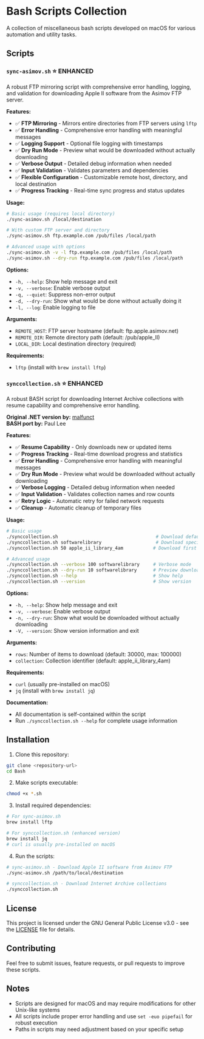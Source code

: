 # Bash Scripts Collection

A collection of miscellaneous bash scripts developed on macOS for various automation and utility tasks.

## Scripts

### `sync-asimov.sh` ⭐ **ENHANCED**
A robust FTP mirroring script with comprehensive error handling, logging, and validation for downloading Apple II software from the Asimov FTP server.

**Features:**
- ✅ **FTP Mirroring** - Mirrors entire directories from FTP servers using `lftp`
- ✅ **Error Handling** - Comprehensive error handling with meaningful messages
- ✅ **Logging Support** - Optional file logging with timestamps
- ✅ **Dry Run Mode** - Preview what would be downloaded without actually downloading
- ✅ **Verbose Output** - Detailed debug information when needed
- ✅ **Input Validation** - Validates parameters and dependencies
- ✅ **Flexible Configuration** - Customizable remote host, directory, and local destination
- ✅ **Progress Tracking** - Real-time sync progress and status updates

**Usage:**
```bash
# Basic usage (requires local directory)
./sync-asimov.sh /local/destination

# With custom FTP server and directory
./sync-asimov.sh ftp.example.com /pub/files /local/path

# Advanced usage with options
./sync-asimov.sh -v -l ftp.example.com /pub/files /local/path
./sync-asimov.sh --dry-run ftp.example.com /pub/files /local/path
```

**Options:**
- `-h, --help`: Show help message and exit
- `-v, --verbose`: Enable verbose output
- `-q, --quiet`: Suppress non-error output
- `-d, --dry-run`: Show what would be done without actually doing it
- `-l, --log`: Enable logging to file

**Arguments:**
- `REMOTE_HOST`: FTP server hostname (default: ftp.apple.asimov.net)
- `REMOTE_DIR`: Remote directory path (default: /pub/apple_II)
- `LOCAL_DIR`: Local destination directory (required)

**Requirements:**
- `lftp` (install with `brew install lftp`)

### `synccollection.sh` ⭐ **ENHANCED**
A robust BASH script for downloading Internet Archive collections with resume capability and comprehensive error handling.

**Original .NET version by:** [malfunct](https://github.com/malfunct/SyncCollection)  
**BASH port by:** Paul Lee

**Features:**
- ✅ **Resume Capability** - Only downloads new or updated items
- ✅ **Progress Tracking** - Real-time download progress and statistics  
- ✅ **Error Handling** - Comprehensive error handling with meaningful messages
- ✅ **Dry Run Mode** - Preview what would be downloaded without actually downloading
- ✅ **Verbose Logging** - Detailed debug information when needed
- ✅ **Input Validation** - Validates collection names and row counts
- ✅ **Retry Logic** - Automatic retry for failed network requests
- ✅ **Cleanup** - Automatic cleanup of temporary files

**Usage:**
```bash
# Basic usage
./synccollection.sh                                    # Download default collection
./synccollection.sh softwarelibrary                    # Download specific collection
./synccollection.sh 50 apple_ii_library_4am           # Download first 50 items

# Advanced usage
./synccollection.sh --verbose 100 softwarelibrary     # Verbose mode
./synccollection.sh --dry-run 10 softwarelibrary      # Preview downloads
./synccollection.sh --help                            # Show help
./synccollection.sh --version                         # Show version
```

**Options:**
- `-h, --help`: Show help message and exit
- `-v, --verbose`: Enable verbose output
- `-n, --dry-run`: Show what would be downloaded without actually downloading
- `-V, --version`: Show version information and exit

**Arguments:**
- `rows`: Number of items to download (default: 30000, max: 100000)
- `collection`: Collection identifier (default: apple_ii_library_4am)

**Requirements:**
- `curl` (usually pre-installed on macOS)
- `jq` (install with `brew install jq`)

**Documentation:**
- All documentation is self-contained within the script
- Run `./synccollection.sh --help` for complete usage information

## Installation

1. Clone this repository:
```bash
git clone <repository-url>
cd Bash
```

2. Make scripts executable:
```bash
chmod +x *.sh
```

3. Install required dependencies:
```bash
# For sync-asimov.sh
brew install lftp

# For synccollection.sh (enhanced version)
brew install jq
# curl is usually pre-installed on macOS
```

4. Run the scripts:
```bash
# sync-asimov.sh - Download Apple II software from Asimov FTP
./sync-asimov.sh /path/to/local/destination

# synccollection.sh - Download Internet Archive collections
./synccollection.sh
```

## License

This project is licensed under the GNU General Public License v3.0 - see the [LICENSE](LICENSE) file for details.

## Contributing

Feel free to submit issues, feature requests, or pull requests to improve these scripts.

## Notes

- Scripts are designed for macOS and may require modifications for other Unix-like systems
- All scripts include proper error handling and use `set -euo pipefail` for robust execution
- Paths in scripts may need adjustment based on your specific setup
